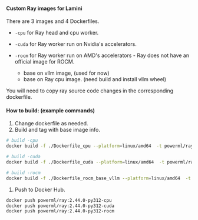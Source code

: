 #### Custom Ray images for Lamini

There are 3 images and 4 Dockerfiles.

- `-cpu` for Ray head and cpu worker.
- `-cuda` for Ray worker run on Nvidia's accelerators.

- `-rocm` for Ray worker run on AMD's accelerators - Ray does not have an official image for ROCM.
  - base on vllm image, (used for now)
  - base on Ray cpu image. (need build and install vllm wheel)

You will need to copy ray source code changes in the corresponding dockerfile.

#### How to build: (example commands)

1. Change dockerfile as needed.
1. Build and tag with base image info.

``` sh
# build -cpu
docker build -f ./Dockerfile_cpu --platform=linux/amd64  -t powerml/ray:2.44.0-py312-cpu .

# build -cuda
docker build -f ./Dockerfile_cuda --platform=linux/amd64  -t powerml/ray:2.44.0-py312-cuda .

# build -rocm
docker build -f ./Dockerfile_rocm_base_vllm --platform=linux/amd64  -t powerml/ray:2.44.0-py312-rocm .
```

1. Push to Docker Hub.

``` sh
docker push powerml/ray:2.44.0-py312-cpu
docker push powerml/ray:2.44.0-py312-cuda
docker push powerml/ray:2.44.0-py312-rocm
```
